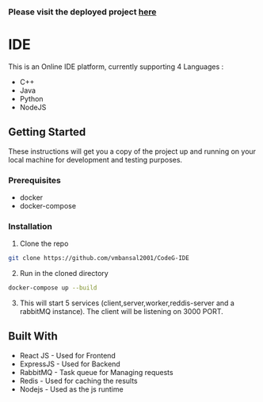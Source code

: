 ### Please visit the deployed project [here](http://146.190.236.16:3000/)

# IDE

This is an Online IDE platform, currently supporting 4 Languages :

- C++
- Java
- Python
- NodeJS

## Getting Started

These instructions will get you a copy of the project up and running on your local machine for development and testing purposes.

### Prerequisites

- docker
- docker-compose

### Installation

1. Clone the repo

```sh
git clone https://github.com/vmbansal2001/CodeG-IDE
```

2. Run in the cloned directory

```sh
docker-compose up --build
```

3. This will start 5 services (client,server,worker,reddis-server and a rabbitMQ instance).
   The client will be listening on 3000 PORT.

## Built With

- React JS - Used for Frontend
- ExpressJS - Used for Backend
- RabbitMQ - Task queue for Managing requests
- Redis - Used for caching the results
- Nodejs - Used as the js runtime
